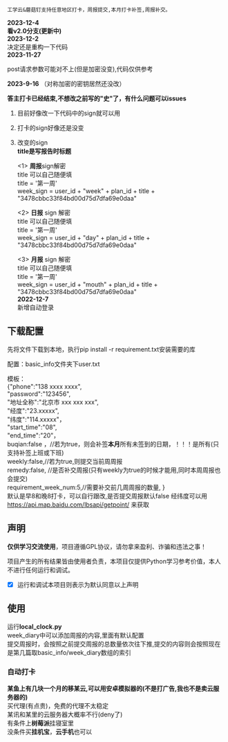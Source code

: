 ```
工学云&蘑菇钉支持任意地区打卡，周报提交,本月打卡补签,周报补交。
```
**2023-12-4**  
**看v2.0分支(更新中)**    
**2023-12-2**  
决定还是重构一下代码   
**2023-11-27**

post请求参数可能对不上(但是加密没变),代码仅供参考
  
**2023-9-16**  （对称加密的密钥居然还没改）    

**答主打卡已经结束,不想改之前写的"史"了，有什么问题可以issues**   
1. 目前好像改一下代码中的sign就可以用    
2. 打卡的sign好像还是没变
3. 改变的sign    
**title是写报告时标题**

    <1> **周报**sign解密    
        title 可以自己随便填   
        title = '第一周'   
        week_sign = user_id + "week" + plan_id + title + "3478cbbc33f84bd00d75d7dfa69e0daa"
    
   <2> **日报** sign 解密   
       title 可以自己随便填    
        title = '第一周'    
        week_sign = user_id + "day" + plan_id + title + "3478cbbc33f84bd00d75d7dfa69e0daa"
   
    <3> **月报** sign 解密   
        title 可以自己随便填   
        title = '第一周'  
        week_sign = user_id + "mouth" + plan_id + title + "3478cbbc33f84bd00d75d7dfa69e0daa"  
**2022-12-7**    
       新增自动登录
## 下载配置
先将文件下载到本地，执行pip install -r requirement.txt安装需要的库  

配置：basic_info文件夹下user.txt

模板：  
{"phone":"138 xxxx xxxx", \
"password":"123456",\
"地址全称":"北京市 xxx xxx xxx",\
"经度":"23.xxxxx",\
"纬度":"114.xxxxx"，\
"start_time":"08",\
"end_time":"20"，      
 buqian:false ，//若为true，则会补签**本月**所有未签到的日期，！！！是所有(只支持补签上班或下班)  
 weekly:false,//若为true,则提交当前周周报  
 remedy:false, //是否补交周报(只有weekly为true的时候才能用,同时本周周报也会提交)  
 requirement_week_num:5,//需要补交前几周周报的数量,
 }     
默认是早8和晚8打卡，可以自行跟改,是否提交周报默认false
经纬度可以用 https://api.map.baidu.com/lbsapi/getpoint/ 来获取
## 声明

**仅供学习交流使用**，项目遵循GPL协议，请勿拿来盈利、诈骗和违法之事！

项目产生的所有结果皆由使用者负责，本项目仅提供Python学习参考价值，本人不进行任何运行和调试。

- [x] 运行和调试本项目则表示为默认同意以上声明
## 使用
运行**local_clock.py**   
week_diary中可以添加周报的内容,里面有默认配置   
提交周报时，会按照之前提交周报的总数量依次往下推,提交的内容则会按照现在是第几篇取basic_info/week_diary数组的索引
### 自动打卡
**某鱼上有几块一个月的移某云,可以用安卓模拟器的(不是打广告,我也不是卖云服务器的)**    
买代理(有点贵)，免费的代理不太稳定     
某讯和某里的云服务器大概率不行(deny了)     
有条件上**树莓派**挂寝室里   
没条件买**挂机宝**，**云手机**也可以 
